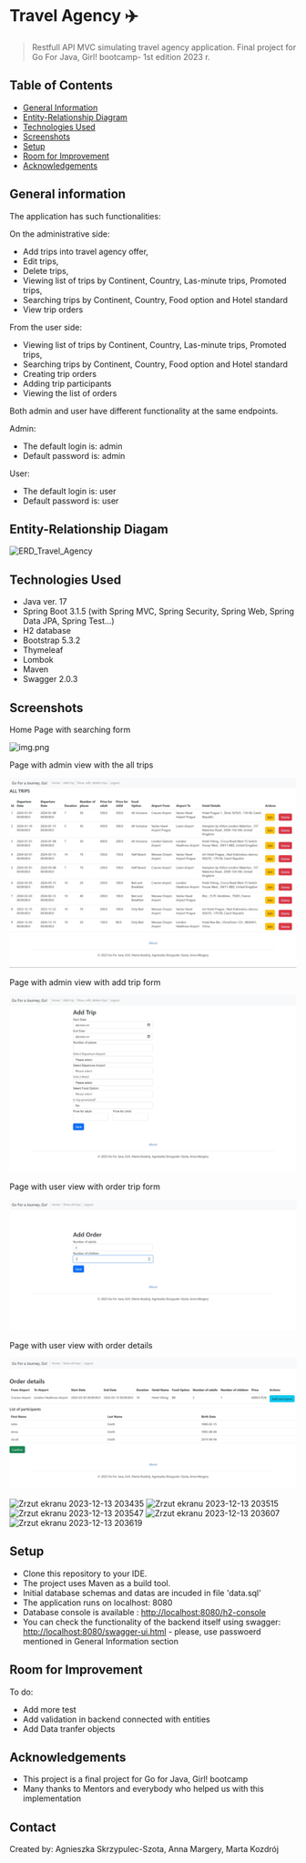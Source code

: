 # Travel Agency :airplane:
> Restfull API MVC simulating travel agency application.
> Final project for Go For Java, Girl! bootcamp- 1st edition 2023 r.

## Table of Contents
* [General Information](#general-information)
* [Entity-Relationship Diagram](#entity-relationship-diagram)
* [Technologies Used](#technologies-used)
* [Screenshots](#screenshots)
* [Setup](#setup)
* [Room for Improvement](#room-for-improvement)
* [Acknowledgements](#acknowledgements)


## General information
The application has such functionalities:

On the administrative side:
- Add trips into travel agency offer,
- Edit trips,
- Delete trips,
- Viewing list of trips by Continent, Country, Las-minute trips, Promoted trips,
- Searching trips by Continent, Country, Food option and Hotel standard
- View trip orders

From the user side:
- Viewing list of trips by Continent, Country, Las-minute trips, Promoted trips,
- Searching trips by Continent, Country, Food option and Hotel standard
- Creating trip orders
- Adding trip participants
- Viewing the list of orders

Both admin and user have different functionality at the same endpoints.

Admin:
- The default login is: admin
- Default password is: admin

User:
- The default login is: user
- Default password is: user

## Entity-Relationship Diagam

![ERD_Travel_Agency](https://github.com/mkozdroj/TravelAgency/assets/131193379/1a735358-bfa1-4021-8b4d-ac1593a81260)


## Technologies Used
- Java ver. 17
- Spring Boot 3.1.5 (with Spring MVC, Spring Security, Spring Web, Spring Data JPA, Spring Test...)
- H2 database
- Bootstrap 5.3.2
- Thymeleaf
- Lombok
- Maven
- Swagger 2.0.3


## Screenshots
Home Page with searching form 

![img.png](src%2Fmain%2Fresources%2Fstatic%2Fimg%2FReadme%2Fimg.png)

Page with admin view with the all trips

![img_1.png](src%2Fmain%2Fresources%2Fstatic%2Fimg%2FReadme%2Fimg_1.png)

Page with admin view with add trip form

![img_2.png](src%2Fmain%2Fresources%2Fstatic%2Fimg%2FReadme%2Fimg_2.png)

Page with user view with order trip form

![img_3.png](src%2Fmain%2Fresources%2Fstatic%2Fimg%2FReadme%2Fimg_3.png)

Page with user view with order details

![img_4.png](src%2Fmain%2Fresources%2Fstatic%2Fimg%2FReadme%2Fimg_4.png)


![Zrzut ekranu 2023-12-13 203435](https://github.com/mkozdroj/TravelAgency/assets/131193379/b24101df-c8cf-4480-89a8-12e94de4d8dd)
![Zrzut ekranu 2023-12-13 203515](https://github.com/mkozdroj/TravelAgency/assets/131193379/6a36391c-124b-414b-85e1-049b53cfc822)
![Zrzut ekranu 2023-12-13 203547](https://github.com/mkozdroj/TravelAgency/assets/131193379/d33d834c-2596-40d2-9bb1-e746f0a7be06)
![Zrzut ekranu 2023-12-13 203607](https://github.com/mkozdroj/TravelAgency/assets/131193379/a334222e-0a06-4e0a-969b-e0c3f9004e09)
![Zrzut ekranu 2023-12-13 203619](https://github.com/mkozdroj/TravelAgency/assets/131193379/fef07d60-d912-4365-baae-e4cd03fd12f8)



## Setup
- Clone this repository to your IDE.
- The project uses Maven as a build tool. 
- Initial database schemas and datas are incuded in file 'data.sql'
- The application runs on localhost: 8080 
- Database console is available : [http://localhost:8080/h2-console](url)
- You can check the functionality of the backend itself using swagger: [http://localhost:8080/swagger-ui.html](url) - please, use passwoerd mentioned in General Information section


## Room for Improvement
To do:
- Add more test
- Add validation in backend connected with entities
- Add Data tranfer objects


## Acknowledgements
- This project is a final project for Go for Java, Girl! bootcamp
- Many thanks to Mentors and everybody who helped us with this implementation


## Contact
Created by: Agnieszka Skrzypulec-Szota, Anna Margery, Marta Kozdrój
